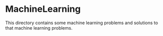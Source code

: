 # MachineLearning
This directory contains some machine learning problems and solutions to that machine learning problems. 
